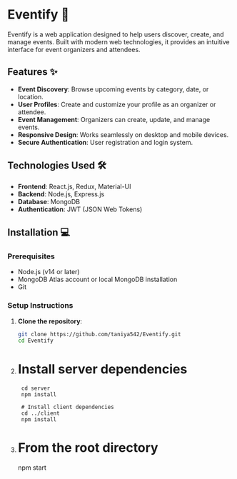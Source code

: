 # Eventify 🎉

Eventify is a web application designed to help users discover, create, and manage events. Built with modern web technologies, it provides an intuitive interface for event organizers and attendees.



## Features ✨

- **Event Discovery**: Browse upcoming events by category, date, or location.
- **User Profiles**: Create and customize your profile as an organizer or attendee.
- **Event Management**: Organizers can create, update, and manage events.
- **Responsive Design**: Works seamlessly on desktop and mobile devices.
- **Secure Authentication**: User registration and login system.

## Technologies Used 🛠️

- **Frontend**: React.js, Redux, Material-UI
- **Backend**: Node.js, Express.js
- **Database**: MongoDB
- **Authentication**: JWT (JSON Web Tokens)


## Installation 💻

### Prerequisites
- Node.js (v14 or later)
- MongoDB Atlas account or local MongoDB installation
- Git

### Setup Instructions

1. **Clone the repository**:
   ```bash
   git clone https://github.com/taniya542/Eventify.git
   cd Eventify

2. # Install server dependencies
        cd server
        npm install

        # Install client dependencies
        cd ../client
        npm install

3. # From the root directory
    npm start

